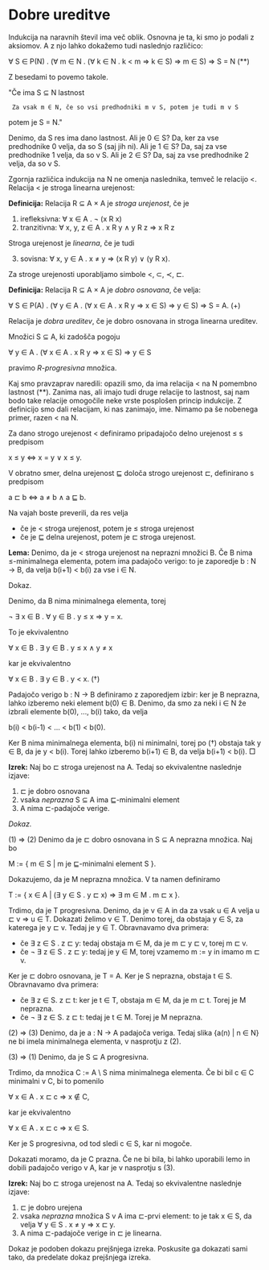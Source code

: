 # Dobre ureditve

Indukcija na naravnih števil ima več oblik. Osnovna je ta, ki smo jo podali z aksiomov. A
z njo lahko dokažemo tudi naslednjo različico:

  ∀ S ∈ P(N) . (∀ m ∈ N . (∀ k ∈ N . k < m ⇒ k ∈ S) ⇒ m ∈ S) ⇒ S = N               (**)

Z besedami to povemo takole.

  "Če ima S ⊆ N lastnost

     Za vsak m ∈ N, če so vsi predhodniki m v S, potem je tudi m v S

   potem je S = N."

Denimo, da S res ima dano lastnost. Ali je 0 ∈ S? Da, ker za vse predhodnike 0 velja, da
so S (saj jih ni). Ali je 1 ∈ S? Da, saj za vse predhodnike 1 velja, da so v S. Ali je 2 ∈
S? Da, saj za vse predhodnike 2 velja, da so v S.

Zgornja različica indukcija na N ne omenja naslednika, temveč le relacijo <.
Relacija < je stroga linearna urejenost:

**Definicija:** Relacija R ⊆ A × A je *stroga urejenost*, če je

1. irefleksivna: ∀ x ∈ A . ¬ (x R x)
2. tranzitivna: ∀ x, y, z ∈ A . x R y ∧ y R z ⇒ x R z

Stroga urejenost je *linearna*, če je tudi

3. sovisna: ∀ x, y ∈ A . x ≠ y ⇒ (x R y) ∨ (y R x).

Za stroge urejenosti uporabljamo simbole <, ⊂, ≺, ⊏.

**Definicija:** Relacija R ⊆ A × A je *dobro osnovana*, če velja:

   ∀ S ∈ P(A) . (∀ y ∈ A . (∀ x ∈ A . x R y ⇒ x ∈ S) ⇒ y ∈ S) ⇒ S = A.           (+)

Relacija je *dobra ureditev*, če je dobro osnovana in stroga linearna ureditev.

Množici S ⊆ A, ki zadošča pogoju

   ∀ y ∈ A . (∀ x ∈ A . x R y ⇒ x ∈ S) ⇒ y ∈ S

pravimo *R-progresivna* množica.

Kaj smo pravzaprav naredili: opazili smo, da ima relacija < na N pomembno lastnost (**).
Zanima nas, ali imajo tudi druge relacije to lastnost, saj nam bodo take relacije
omogočile neke vrste posplošen princip indukcije. Z definicijo smo dali relacijam, ki nas
zanimajo, ime. Nimamo pa še nobenega primer, razen < na N.

Za dano strogo urejenost < definiramo pripadajočo delno urejenost ≤ s predpisom

  x ≤ y  ⇔  x = y ∨ x ≤ y.

V obratno smer, delna urejenost ⊑ določa strogo urejenost ⊏, definirano s predpisom

  a ⊏ b  ⇔  a ≠ b ∧ a ⊑ b.

Na vajah boste preverili, da res velja

* če je < stroga urejenost, potem je ≤ stroga urejenost
* če je ⊑ delna urejenost, potem je ⊏ stroga urejenost.

**Lema:** Denimo, da je < stroga urejenost na neprazni množici B. Če B nima ≤-minimalnega
elementa, potem ima padajočo verigo: to je zaporedje b : N → B, da velja b(i+1) < b(i) za
vse i ∈ N.

Dokaz.

Denimo, da B nima minimalnega elementa, torej

   ¬ ∃ x ∈ B . ∀ y ∈ B . y ≤ x ⇒ y = x.

To je ekvivalentno

   ∀ x ∈ B . ∃ y ∈ B . y ≤ x ∧ y ≠ x

kar je ekvivalentno

   ∀ x ∈ B . ∃ y ∈ B . y < x.               (†)

Padajočo verigo b : N → B definiramo z zaporedjem izbir: ker je B neprazna, lahko izberemo
neki element b(0) ∈ B. Denimo, da smo za neki i ∈ N že izbrali elemente b(0), ..., b(i)
tako, da velja

  b(i) < b(i-1) < ... < b(1) < b(0).

Ker B nima minimalnega elementa, b(i) ni minimalni, torej po (†) obstaja tak y ∈ B, da je
y < b(i). Torej lahko izberemo b(i+1) ∈ B, da velja b(i+1) < b(i). □


**Izrek:** Naj bo ⊏ stroga urejenost na A. Tedaj so ekvivalentne naslednje izjave:

1. ⊏ je dobro osnovana
2. vsaka *neprazna* S ⊆ A ima ⊑-minimalni element
3. A nima ⊏-padajoče verige.

*Dokaz.*

(1) ⇒ (2)  Denimo da je ⊏ dobro osnovana in S ⊆ A neprazna množica. Naj bo

  M := { m ∈ S | m je ⊑-minimalni element S }.

Dokazujemo, da je M neprazna množica. V ta namen definiramo

  T := { x ∈ A | (∃ y ∈ S . y ⊏ x) ⇒ ∃ m ∈ M . m ⊏ x }.

Trdimo, da je T progresivna. Denimo, da je v ∈ A in da za vsak u ∈ A velja u ⊏ v ⇒ u ∈ T.
Dokazati želimo v ∈ T. Denimo torej, da obstaja y ∈ S, za katerega je y ⊏ v.
Tedaj je y ∈ T. Obravnavamo dva primera:

* če ∃ z ∈ S . z ⊏ y: tedaj obstaja m ∈ M, da je m ⊏ y ⊏ v, torej m ⊏ v.
* če ¬ ∃ z ∈ S . z ⊏ y: tedaj je y ∈ M, torej vzamemo m := y in imamo m ⊏ v.

Ker je ⊏ dobro osnovana, je T = A. Ker je S neprazna, obstaja t ∈ S. Obravnavamo dva
primera:

* če ∃ z ∈ S. z ⊏ t: ker je t ∈ T, obstaja m ∈ M, da je m ⊏ t. Torej je M neprazna.
* če ¬ ∃ z ∈ S. z ⊏ t: tedaj je t ∈ M. Torej je M neprazna.

(2) ⇒ (3) Denimo, da je a : N → A padajoča veriga. Tedaj slika {a(n) | n ∈ N} ne bi imela
minimalnega elementa, v nasprotju z (2).

(3) ⇒ (1) Denimo, da je S ⊆ A progresivna.

Trdimo, da množica C := A \ S nima minimalnega elementa. Če bi bil c ∈ C minimalni v C,
bi to pomenilo

  ∀ x ∈ A . x ⊏ c ⇒ x ∉ C,

kar je ekvivalentno

  ∀ x ∈ A . x ⊏ c ⇒ x ∈ S.

Ker je S progresivna, od tod sledi c ∈ S, kar ni mogoče.

Dokazati moramo, da je C prazna. Če ne bi bila, bi lahko uporabili lemo in dobili padajočo
verigo v A, kar je v nasprotju s (3).


**Izrek:** Naj bo ⊏ stroga urejenost na A. Tedaj so ekvivalentne naslednje izjave:

1. ⊏ je dobro urejena
2. vsaka *neprazna* množica S v A ima ⊏-prvi element: to je tak x ∈ S, da velja
   ∀ y ∈ S . x ≠ y ⇒ x ⊏ y.
3. A nima ⊏-padajoče verige in ⊏ je linearna.

Dokaz je podoben dokazu prejšnjega izreka. Poskusite ga dokazati sami tako, da predelate
dokaz prejšnjega izreka.
